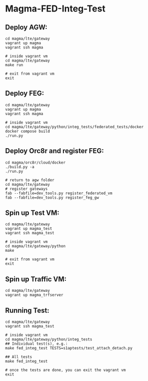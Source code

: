 # Magma-FED-Integ-Test

## Deploy AGW:
```
cd magma/lte/gateway
vagrant up magma
vagrant ssh magma

# inside vagrant vm
cd magma/lte/gateway
make run

# exit from vagrant vm
exit
```

## Deploy FEG:
```
cd magma/lte/gateway
vagrant up magma
vagrant ssh magma

# inside vagrant vm
cd magma/lte/gateway/python/integ_tests/federated_tests/docker
docker compose build
./run.py
```

## Deploy Orc8r and register FEG:
```
cd magma/orc8r/cloud/docker
./build.py -a
./run.py

# return to agw folder
cd magma/lte/gateway
# register gateways
fab --fabfile=dev_tools.py register_federated_vm
fab --fabfile=dev_tools.py register_feg_gw
```

## Spin up Test VM:
```
cd magma/lte/gateway
vagrant up magma_test
vagrant ssh magma_test

# inside vagrant vm
cd magma/lte/gateway/python
make

# exit from vagrant vm
exit
```

## Spin up Traffic VM:
```	
cd magma/lte/gateway
vagrant up magma_trfserver
```
## Running Test:
```	
cd magma/lte/gateway
vagrant ssh magma_test

# inside vagrant vm
cd magma/lte/gateway/python/integ_tests
## Individual test(s), e.g.:
make fed_integ_test TESTS=s1aptests/test_attach_detach.py

## All tests
make fed_integ_test

# once the tests are done, you can exit the vagrant vm
exit
```
